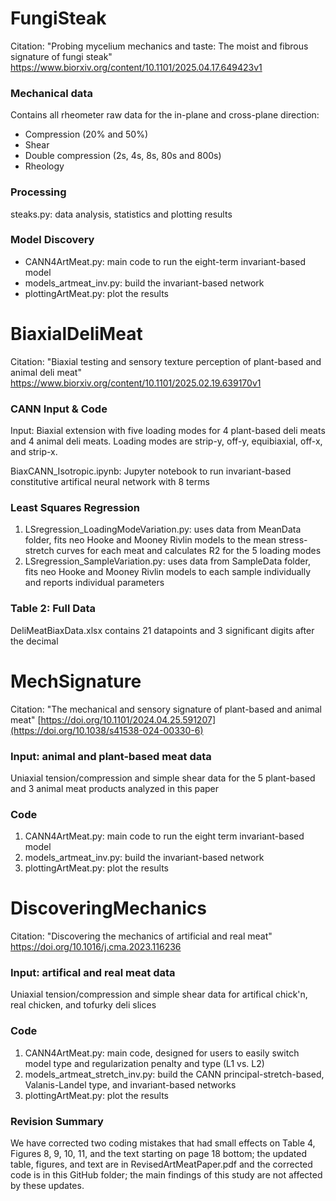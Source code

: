 # FungiSteak
Citation: "Probing mycelium mechanics and taste: The moist and fibrous signature of fungi steak" https://www.biorxiv.org/content/10.1101/2025.04.17.649423v1

### Mechanical data
Contains all rheometer raw data for the in-plane and cross-plane direction:
- Compression (20% and 50%)
- Shear
- Double compression (2s, 4s, 8s, 80s and 800s)
- Rheology

### Processing 
steaks.py: data analysis, statistics and plotting results

### Model Discovery
- CANN4ArtMeat.py: main code to run the eight-term invariant-based model
- models_artmeat_inv.py: build the invariant-based network
- plottingArtMeat.py: plot the results

# BiaxialDeliMeat
Citation: "Biaxial testing and sensory texture perception of plant-based and animal deli meat" https://www.biorxiv.org/content/10.1101/2025.02.19.639170v1

### CANN Input & Code
Input: Biaxial extension with five loading modes for 4 plant-based deli meats and 4 animal deli meats. Loading modes are strip-y, off-y, equibiaxial, off-x, and strip-x.

BiaxCANN_Isotropic.ipynb: Jupyter notebook to run invariant-based constitutive artifical neural network with 8 terms

### Least Squares Regression
1. LSregression_LoadingModeVariation.py: uses data from MeanData folder, fits neo Hooke and Mooney Rivlin models to the mean stress-stretch curves for each meat and calculates R2 for the 5 loading modes
2. LSregression_SampleVariation.py: uses data from SampleData folder, fits neo Hooke and Mooney Rivlin models to each sample individually and reports individual parameters

### Table 2: Full Data
DeliMeatBiaxData.xlsx contains 21 datapoints and 3 significant digits after the decimal

# MechSignature
Citation: "The mechanical and sensory signature of plant-based and animal meat" [https://doi.org/10.1101/2024.04.25.591207](https://doi.org/10.1038/s41538-024-00330-6)

### Input: animal and plant-based meat data
Uniaxial tension/compression and simple shear data for the 5 plant-based and 3 animal meat products analyzed in this paper

### Code
1. CANN4ArtMeat.py: main code to run the eight term invariant-based model
2. models_artmeat_inv.py: build the invariant-based network
3. plottingArtMeat.py: plot the results

# DiscoveringMechanics
Citation: "Discovering the mechanics of artificial and real meat" https://doi.org/10.1016/j.cma.2023.116236

### Input: artifical and real meat data
Uniaxial tension/compression and simple shear data for artifical chick'n, real chicken, and tofurky deli slices

### Code
1. CANN4ArtMeat.py: main code, designed for users to easily switch model type and regularization penalty and type (L1 vs. L2)
2. models_artmeat_stretch_inv.py: build the CANN principal-stretch-based, Valanis-Landel type, and invariant-based networks
3. plottingArtMeat.py: plot the results

### Revision Summary
We have corrected two coding mistakes that had small effects on Table 4, Figures 8, 9, 10, 11, and the text starting on page 18 bottom; the updated table, figures, and text are in RevisedArtMeatPaper.pdf and the corrected code is in this GitHub folder; the main findings of this study are not affected by these updates.
